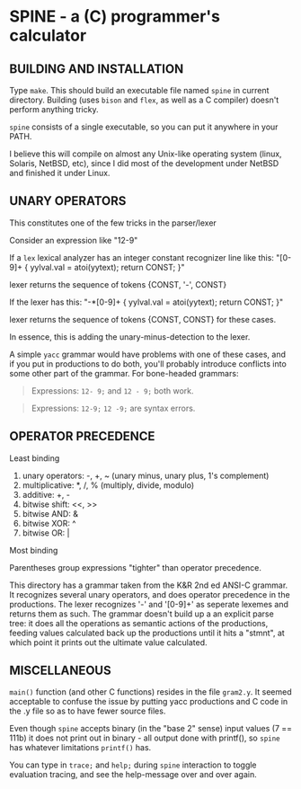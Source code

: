 # SPINE - a (C) programmer's calculator

## BUILDING AND INSTALLATION

Type `make`.  This should build an executable file named `spine` in current
directory.  Building (uses `bison` and `flex`, as well as a C compiler)
doesn't perform anything tricky.

`spine` consists of a single executable, so you can put it anywhere
in your PATH.

I believe this will compile on almost any Unix-like operating system
(linux, Solaris, NetBSD, etc), since I did most of the development
under NetBSD and finished it under Linux.

## UNARY OPERATORS

This constitutes one of the few tricks in the parser/lexer

Consider an expression like "12-9"

If a `lex` lexical analyzer has an integer constant recognizer line like this:
	"[0-9]+    { yylval.val = atoi(yytext); return CONST; }"

lexer returns the sequence of tokens {CONST, '-', CONST}

If the lexer has this:
	"-*[0-9]+    { yylval.val = atoi(yytext); return CONST; }"

lexer returns the sequence of tokens {CONST, CONST} for these cases.

In essence, this is adding the unary-minus-detection to the lexer.

A simple `yacc` grammar would have problems with one of these cases, and if you
put in productions to do both, you'll probably introduce conflicts into some
other part of the grammar.  For bone-headed grammars:

> Expressions: `12- 9;` and `12 - 9;` both work.

> Expressions: `12-9;` `12 -9;` are syntax errors.

## OPERATOR PRECEDENCE

Least binding

1. unary operators: -, +, ~  (unary minus, unary plus, 1's complement)
2. multiplicative:  *, /, %  (multiply, divide, modulo)
3. additive:        +, -
4. bitwise shift:   <<, >>
5. bitwise AND:     &
6. bitwise XOR:     ^
7. bitwise OR:      |

Most binding

Parentheses group expressions "tighter" than operator precedence.

This directory has a grammar taken from the K&R 2nd ed ANSI-C grammar.
It recognizes several unary operators, and does operator precedence
in the productions.  The lexer recognizes '-' and '[0-9]+' as seperate
lexemes and returns them as such.  The grammar doesn't build up a
an explicit parse tree: it does all the operations as semantic
actions of the productions, feeding values calculated back up
the productions until it hits a "stmnt", at which point it prints
out the ultimate value calculated.

## MISCELLANEOUS

`main()` function (and other C functions) resides in the file `gram2.y`.
It seemed acceptable to confuse the issue by putting yacc productions
and C code in the .y file so as to have fewer source files.

Even though `spine` accepts binary (in the "base 2" sense) input values
(7 == 111b) it does not print out in binary - all output done with
printf(), so `spine` has whatever limitations `printf()` has.

You can type in `trace;` and `help;` during `spine` interaction to toggle
evaluation tracing, and see the help-message over and over again.

